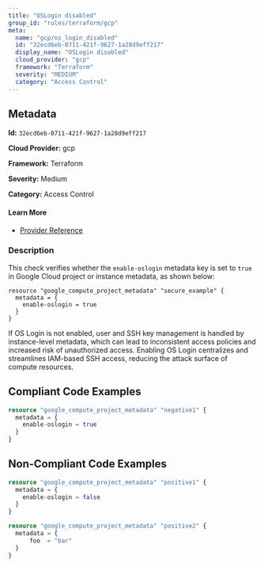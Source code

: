 ```yaml
---
title: "OSLogin disabled"
group_id: "rules/terraform/gcp"
meta:
  name: "gcp/os_login_disabled"
  id: "32ecd6eb-0711-421f-9627-1a28d9eff217"
  display_name: "OSLogin disabled"
  cloud_provider: "gcp"
  framework: "Terraform"
  severity: "MEDIUM"
  category: "Access Control"
---
```

## Metadata

**Id:** `32ecd6eb-0711-421f-9627-1a28d9eff217`

**Cloud Provider:** gcp

**Framework:** Terraform

**Severity:** Medium

**Category:** Access Control

#### Learn More

 - [Provider Reference](https://registry.terraform.io/providers/hashicorp/google/latest/docs/resources/compute_project_metadata#metadata)

### Description

 This check verifies whether the `enable-oslogin` metadata key is set to `true` in Google Cloud project or instance metadata, as shown below:

```
resource "google_compute_project_metadata" "secure_example" {
  metadata = {
    enable-oslogin = true
  }
}
```

If OS Login is not enabled, user and SSH key management is handled by instance-level metadata, which can lead to inconsistent access policies and increased risk of unauthorized access. Enabling OS Login centralizes and streamlines IAM-based SSH access, reducing the attack surface of compute resources.


## Compliant Code Examples
```terraform
resource "google_compute_project_metadata" "negative1" {
  metadata = {
    enable-oslogin = true
  }
}

```
## Non-Compliant Code Examples
```terraform
resource "google_compute_project_metadata" "positive1" {
  metadata = {
    enable-oslogin = false
  }
}

resource "google_compute_project_metadata" "positive2" {
  metadata = {
      foo  = "bar"
  }
}

```